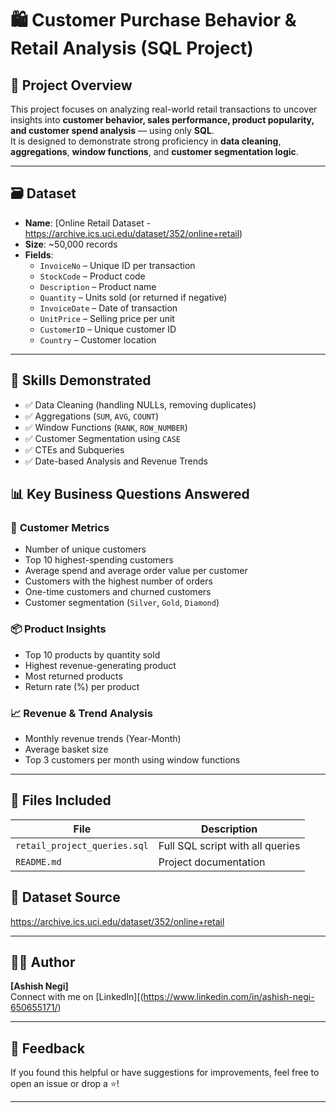 # 🛍️ Customer Purchase Behavior & Retail Analysis (SQL Project)

## 📌 Project Overview

This project focuses on analyzing real-world retail transactions to uncover insights into **customer behavior, sales performance, product popularity, and customer spend analysis** — using only **SQL**.  
It is designed to demonstrate strong proficiency in **data cleaning**, **aggregations**, **window functions**, and **customer segmentation logic**.

---

## 🗃️ Dataset

- **Name**: [Online Retail Dataset - https://archive.ics.uci.edu/dataset/352/online+retail)
- **Size**: ~50,000 records
- **Fields**:  
  - `InvoiceNo` – Unique ID per transaction  
  - `StockCode` – Product code  
  - `Description` – Product name  
  - `Quantity` – Units sold (or returned if negative)  
  - `InvoiceDate` – Date of transaction  
  - `UnitPrice` – Selling price per unit  
  - `CustomerID` – Unique customer ID  
  - `Country` – Customer location  

---

## 🧠 Skills Demonstrated

- ✅ Data Cleaning (handling NULLs, removing duplicates)
- ✅ Aggregations (`SUM`, `AVG`, `COUNT`)
- ✅ Window Functions (`RANK`, `ROW_NUMBER`)
- ✅ Customer Segmentation using `CASE`
- ✅ CTEs and Subqueries
- ✅ Date-based Analysis and Revenue Trends
  

## 📊 Key Business Questions Answered

### 👤 **Customer Metrics**
- Number of unique customers
- Top 10 highest-spending customers
- Average spend and average order value per customer
- Customers with the highest number of orders
- One-time customers and churned customers
- Customer segmentation (`Silver`, `Gold`, `Diamond`)

### 📦 **Product Insights**
- Top 10 products by quantity sold
- Highest revenue-generating product
- Most returned products
- Return rate (%) per product

### 📈 **Revenue & Trend Analysis**
- Monthly revenue trends (Year-Month)
- Average basket size
- Top 3 customers per month using window functions

---

## 💾 Files Included

| File | Description |
|------|-------------|
| `retail_project_queries.sql` | Full SQL script with all queries |
| `README.md` | Project documentation |


## 🔗 Dataset Source

https://archive.ics.uci.edu/dataset/352/online+retail

---

## 🙋‍♂️ Author

**[Ashish Negi]**  
Connect with me on [LinkedIn][(https://www.linkedin.com/in/ashish-negi-650655171/)

---

## 💬 Feedback

If you found this helpful or have suggestions for improvements, feel free to open an issue or drop a ⭐️!

---

